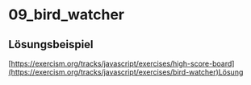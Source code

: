 # 09_bird_watcher

## Lösungsbeispiel
[https://exercism.org/tracks/javascript/exercises/high-score-board](https://exercism.org/tracks/javascript/exercises/bird-watcher)Lösung
